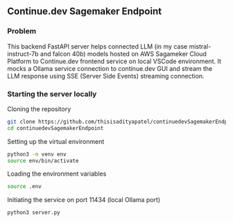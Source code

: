 ## Continue.dev Sagemaker Endpoint

### Problem
This backend FastAPI server helps connected LLM (in my case mistral-instruct-7b and falcon 40b) models hosted on AWS Sagameker Cloud Platform to Continue.dev frontend service on local VSCode environment. It mocks a Ollama service connection to continue.dev GUI and stream the LLM response using SSE (Server Side Events) streaming connection.

### Starting the server locally

Cloning the repository
```bash
git clone https://github.com/thisisadityapatel/continuedevSagemakerEndpoint.git
cd continuedevSagemakerEndpoint
```

Setting up the virtual environment
```bash
python3 -m venv env
source env/bin/activate
```

Loading the environment variables
```bash
source .env
```

Initiating the service on port 11434 (local Ollama port)
```bash
python3 server.py
```
